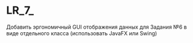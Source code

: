 # LR_7_
Добавить эргономичный GUI отображения данных для Задания №6 в виде отдельного класса (использовать JavaFX или Swing)
